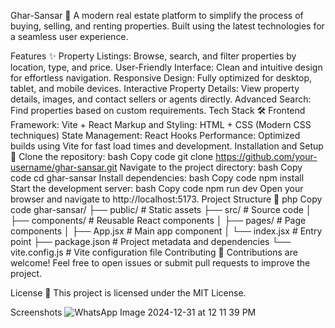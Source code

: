 Ghar-Sansar 🏡
A modern real estate platform to simplify the process of buying, selling, and renting properties. Built using the latest technologies for a seamless user experience.

Features ✨
Property Listings: Browse, search, and filter properties by location, type, and price.
User-Friendly Interface: Clean and intuitive design for effortless navigation.
Responsive Design: Fully optimized for desktop, tablet, and mobile devices.
Interactive Property Details: View property details, images, and contact sellers or agents directly.
Advanced Search: Find properties based on custom requirements.
Tech Stack 🛠️
Frontend Framework: Vite + React
Markup and Styling: HTML + CSS (Modern CSS techniques)
State Management: React Hooks
Performance: Optimized builds using Vite for fast load times and development.
Installation and Setup 🚀
Clone the repository:
bash
Copy code
git clone https://github.com/your-username/ghar-sansar.git
Navigate to the project directory:
bash
Copy code
cd ghar-sansar
Install dependencies:
bash
Copy code
npm install
Start the development server:
bash
Copy code
npm run dev
Open your browser and navigate to http://localhost:5173.
Project Structure 📂
php
Copy code
ghar-sansar/
├── public/         # Static assets
├── src/            # Source code
│   ├── components/ # Reusable React components
│   ├── pages/      # Page components
│   ├── App.jsx     # Main app component
│   └── index.jsx   # Entry point
├── package.json    # Project metadata and dependencies
└── vite.config.js  # Vite configuration file
Contributing 🤝
Contributions are welcome! Feel free to open issues or submit pull requests to improve the project.

License 📄
This project is licensed under the MIT License.

Screenshots 
![WhatsApp Image 2024-12-31 at 12 11 39 PM](https://github.com/user-attachments/assets/7eeba0fb-f679-44be-a755-69599335b433)
